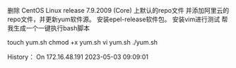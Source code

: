 删除 CentOS Linux release 7.9.2009 (Core) 上默认的repo文件
并添加阿里云的repo文件，并更新yum软件源。
安装epel-release软件包。
安装vim进行测试
帮我生成一个一键执行bash脚本

touch yum.sh
chmod +x yum.sh
vi yum.sh
./yum.sh

History：
    On 172.16.48.191 2023-05-03 09:09:01